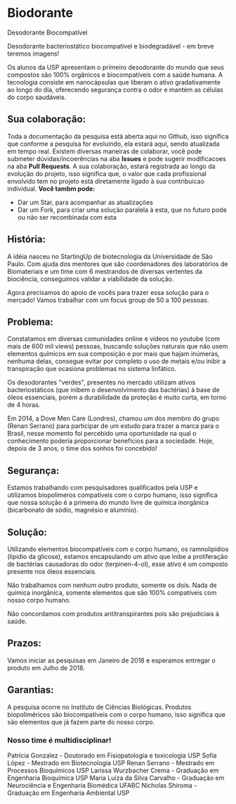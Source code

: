 # Biodorante
Desodorante Biocompatível

Desodorante bacteriostático biocompatível e biodegradável - em breve teremos imagens!

Os alunos da USP apresentam o primeiro desodorante do mundo que seus compostos são 100% orgânicos e biocompatíveis com a saúde humana. A tecnologia consiste em nanocápsulas que liberam o ativo gradativamente ao longo do dia, oferecendo segurança contra o odor e mantém as células do corpo saudáveis.

## Sua colaboração:
Toda a documentação da pesquisa está aberta aqui no Github, isso significa que conforme a pesquisa for evoluindo, ela estará aqui, sendo atualizada em tempo real.
Existem diversas maneiras de colaborar, você pode submeter dúvidas/incoerências na aba **Issues** e pode sugerir modificacoes na aba **Pull Requests**. A sua colaboração, estará registrada ao longo da evolução do projeto, isso significa que, o valor que cada profissional envolvido tem no projeto está diretamente ligado à sua contribuicao individual.
**Você tambm pode:**
* Dar um Star, para acompanhar as atualizações
* Dar um Fork, para criar uma solução paralela à esta, que no futuro pode ou não ser recombinada com esta


## História:

A idéia nasceu no StartingUp de biotecnologia da Universidade de São Paulo. Com ajuda dos mentores que são coordenadores dos laboratórios de Biomateriais e um time com 6 mestrandos de diversas vertentes da biociência, conseguimos validar a viabilidade da solução.

Agora precisamos do apoio de vocês para trazer essa solução para o mercado! Vamos trabalhar com um focus group de 50 a 100 pessoas.

## Problema:

Constatamos em diversas comunidades online e vídeos no youtube (com mais de 600 mil views) pessoas, buscando soluções naturais que não usem elementos químicos em sua composição e por mais que hajam inúmeras, nenhuma delas, consegue evitar por completo o uso de metais e/ou inibir a transpiração que ocasiona problemas no sistema linfático.

Os desodorantes "verdes", presentes no mercado utilizam ativos bacteriostáticos (que inibem o desenvolvimento das bactérias) à base de óleos essenciais, porém a durabilidade da proteção é muito curta, em torno de 4 horas.

Em 2014, a Dove Men Care (Londres), chamou um dos membro do grupo (Renan Serrano) para participar de um estudo para trazer a marca para o Brasil, nesse momento foi percebido uma oportunidade na qual o conhecimento poderia proporcionar benefícios para a sociedade. Hoje, depois de 3 anos, o time dos sonhos foi concebido!

## Segurança:

Estamos trabalhando com pesquisadores qualificados pela USP e utilizamos biopolímeros compatíveis com o corpo humano, isso significa que nossa solução é a primeira do mundo livre de química inorgânica (bicarbonato de sódio, magnésio e alumínio).

## Solução:

Utilizando elementos biocompatíveis com o corpo humano, os ramnolipidios (lipídio da glicose), estamos encapsulando um ativo que inibe a proliferação de bactérias causadoras do odor (terpinen-4-ol), esse ativo é um composto presente nos óleos essenciais.

Não trabalhamos com nenhum outro produto, somente os dois. Nada de química inorgânica, somente elementos que são 100% compatíveis com nosso corpo humano.

Não concordamos com produtos antitranspirantes pois são prejudiciais à saúde.

## Prazos:

Vamos iniciar as pesquisas em Janeiro de 2018 e esperamos entregar o produto em Julho de 2018.

## Garantias:

A pesquisa ocorre no Instituto de Ciências Biológicas. Produtos biopoliméricos são biocompatíveis com o corpo humano, isso significa que são elementos que já fazem parte do nosso corpo.

### Nosso time é multidisciplinar!

Patrícia Gonzalez - Doutorado em Fisiopatologia e toxicologia USP
Sofía López - Mestrado em Biotecnologia USP
Renan Serrano - Mestrado em Processos Bioquímicos USP
Larissa Wurzbacher Crema - Graduação em Engenharia Bioquímica USP
Maria Luiza da Silva Carvalho - Graduação em Neurociência e Engenharia Biomédica UFABC
Nicholas Shiroma - Graduação em Engenharia Ambiental USP
